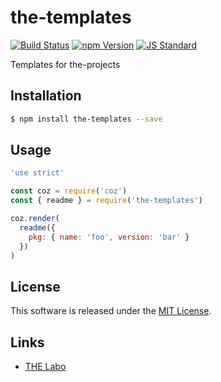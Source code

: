 the-templates
==========

<!---
This file is generated by ape-tmpl. Do not update manually.
--->

<!-- Badge Start -->
<a name="badges"></a>

[![Build Status][bd_travis_shield_url]][bd_travis_url]
[![npm Version][bd_npm_shield_url]][bd_npm_url]
[![JS Standard][bd_standard_shield_url]][bd_standard_url]

[bd_repo_url]: https://github.com/the-labo/the-templates
[bd_travis_url]: http://travis-ci.org/the-labo/the-templates
[bd_travis_shield_url]: http://img.shields.io/travis/the-labo/the-templates.svg?style=flat
[bd_travis_com_url]: http://travis-ci.com/the-labo/the-templates
[bd_travis_com_shield_url]: https://api.travis-ci.com/the-labo/the-templates.svg?token=
[bd_license_url]: https://github.com/the-labo/the-templates/blob/master/LICENSE
[bd_codeclimate_url]: http://codeclimate.com/github/the-labo/the-templates
[bd_codeclimate_shield_url]: http://img.shields.io/codeclimate/github/the-labo/the-templates.svg?style=flat
[bd_codeclimate_coverage_shield_url]: http://img.shields.io/codeclimate/coverage/github/the-labo/the-templates.svg?style=flat
[bd_gemnasium_url]: https://gemnasium.com/the-labo/the-templates
[bd_gemnasium_shield_url]: https://gemnasium.com/the-labo/the-templates.svg
[bd_npm_url]: http://www.npmjs.org/package/the-templates
[bd_npm_shield_url]: http://img.shields.io/npm/v/the-templates.svg?style=flat
[bd_standard_url]: http://standardjs.com/
[bd_standard_shield_url]: https://img.shields.io/badge/code%20style-standard-brightgreen.svg

<!-- Badge End -->


<!-- Description Start -->
<a name="description"></a>

Templates for the-projects

<!-- Description End -->


<!-- Overview Start -->
<a name="overview"></a>



<!-- Overview End -->


<!-- Sections Start -->
<a name="sections"></a>

<!-- Section from "doc/guides/01.Installation.md.hbs" Start -->

<a name="section-doc-guides-01-installation-md"></a>

Installation
-----

```bash
$ npm install the-templates --save
```


<!-- Section from "doc/guides/01.Installation.md.hbs" End -->

<!-- Section from "doc/guides/02.Usage.md.hbs" Start -->

<a name="section-doc-guides-02-usage-md"></a>

Usage
---------

```javascript
'use strict'

const coz = require('coz')
const { readme } = require('the-templates')

coz.render(
  readme({
    pkg: { name: 'foo', version: 'bar' }
  })
)

```


<!-- Section from "doc/guides/02.Usage.md.hbs" End -->


<!-- Sections Start -->


<!-- LICENSE Start -->
<a name="license"></a>

License
-------
This software is released under the [MIT License](https://github.com/the-labo/the-templates/blob/master/LICENSE).

<!-- LICENSE End -->


<!-- Links Start -->
<a name="links"></a>

Links
------

+ [THE Labo][the_labo_url]

[the_labo_url]: https://github.com/the-labo

<!-- Links End -->
